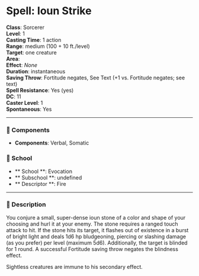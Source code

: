 
# Spell: Ioun Strike
**Class**: Sorcerer  
**Level**: 1  
**Casting Time**: 1 action  
**Range**: medium (100 + 10 ft./level)  
**Target**: one creature  
**Area**:   
**Effect**: _None_  
**Duration**: instantaneous  
**Saving Throw**: Fortitude negates, See Text (+1 vs. Fortitude negates; see text)  
**Spell Resistance**: Yes (yes)  
**DC**: 11  
**Caster Level**: 1  
**Spontaneous**: Yes

---

### 🔮 Components
- **Components**: Verbal, Somatic

### 🏫 School
- ** School **: Evocation
- ** Subschool **: undefined
- ** Descriptor **: Fire
---

### 📜 Description
You conjure a small, super-dense ioun stone of a color and shape of your choosing and hurl it at your enemy. The stone requires a ranged touch attack to hit. If the stone hits its target, it flashes out of existence in a burst of bright light and deals 1d6 hp bludgeoning, piercing or slashing damage (as you prefer) per level (maximum 5d6). Additionally, the target is blinded for 1 round. A successful Fortitude saving throw negates the blindness effect.

Sightless creatures are immune to his secondary effect.
